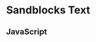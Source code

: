 # Sandblocks Text

<script>
  import  {setConfig} from "./core/config.js"
  import {Editor} from "./view/editor.js";
  
  var baseDir = lively.query(this, "lively-container").getDir()
  setConfig({baseURL: baseDir})

   Editor.init()

  // await System.import(baseDir + "/main.js");

//   var ui = await (
//       <sb-editor
//         extensions="smalltalk:base base:base"
//         text={`initialize

//   true ifTrue: [2 + 2]`}
//         language="smalltalk"></sb-editor>)
//   ui 

 "loaded editor"

</script>

## JavaScript

<script>
  var ui = await (<sb-editor
    extensions="javascript:base base:base base:identifierSuggestions editorConfig:base"
    text={`console.log(sbWatch(hello, 12398482))

function a() {
}`}
    language="javascript"></sb-editor>)
    
  let style = <link href="https://lively-kernel.org/lively4/sandblocks-text/view/editor-style.css" rel="stylesheet" />
  let pane = <div>{style}{ui}</div> 
  pane
</script>
